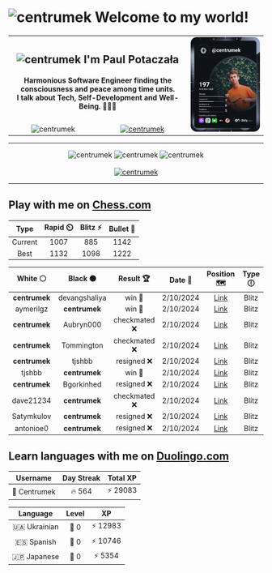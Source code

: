 <h1>
  <img
    src="https://emojis.slackmojis.com/emojis/images/1531849430/4246/blob-sunglasses.gif"
    width="30"
    alt="centrumek"
  />
  Welcome to my world!
</h1>

<table>
  <tbody>
    <tr>
      <td align="center" width="70%" colspan="2">
        <h2>
          <img
            src="https://raw.githubusercontent.com/MartinHeinz/MartinHeinz/master/wave.gif"
            width="30px"
            alt="centrumek"
          />
          I'm Paul Potaczała
        </h2>
        <h4>
          Harmonious Software Engineer finding the consciousness and peace among time units.
          <br/>
          I talk about Tech, Self-Development and Well-Being. 🌿🧘🚀
        </h4>
      </td>
      <td width="30%" rowspan="2">
        <a href="https://app.daily.dev/centrumek">
          <img
            src="./devcard.svg"
            alt="centrumek"
          />
        </a>
      </td>
    </tr>
    <tr align="center">
      <td>
        <img
          src="https://komarev.com/ghpvc/?username=centrumek&label=visitors&color=0e75b6&style=flat"
          alt="centrumek"
        >
      </td>
      <td>
        <a href="https://stackoverflow.com/users/14496012/centrumek">
          <img
            src="https://stackoverflow.com/users/flair/14496012.png?theme=dark"
            alt="centrumek"
          >
        </a>
      </td>
    </tr>
  </tbody>
</table>

---
<div align="center">
  <img 
    src="https://github-readme-stats.vercel.app/api?username=centrumek&show_icons=true&count_private=true&theme=dark&hide_border=true&hide=issues,contribs&bg_color=00000000"
    alt="centrumek"
  />
  <img
    src="https://github-readme-stats.vercel.app/api/top-langs/?username=centrumek&layout=compact&hide_border=true&theme=dark&bg_color=00000000&langs_count=6&exclude_repo=air-statistic-app"
    alt="centrumek"
  />
  <img 
    src="https://github-readme-streak-stats.herokuapp.com?user=centrumek&theme=dark&hide_border=true&background=FFFFFF00"
    alt="centrumek"
  />
  <br/>
  <br/>
  <a href="https://www.buymeacoffee.com/centrumek">
    <img
      src="https://cdn.buymeacoffee.com/buttons/v2/default-orange.png"
      height="50"
      width="210"
      alt="centrumek"
    />
  </a>
</div>

---

## Play with me on [Chess.com](https://www.chess.com/member/centrumek)

<div align="center">
<!--START_SECTION:chessStats-->
<!-- Automatically generated with https://github.com/Balastrong/chess-stats-action -->

| Type | Rapid ⏲️ | Blitz ⚡ | Bullet 🔫 |
|:---:|:---:|:---:|:---:|
| Current | 1007 | 885 | 1142 |
| Best | 1132 | 1098 | 1222 |

| White ⚪ | Black ⚫ | Result 🏆 | Date 📅 | Position 🗺️ | Type 🕕 |
|:---:|:---:|:---:|:---:|:---:|:---:|
| **centrumek** | devangshaliya | win 🥇 | 2/10/2024 | <a href="http://www.ee.unb.ca/cgi-bin/tervo/fen.pl?select=2rr2k1/5ppp/p3pn2/1b1p4/3P4/2B2N2/PP3PPP/2KR3R b - -">Link</a> | Blitz |
| aymerilgz | **centrumek** | win 🥇 | 2/10/2024 | <a href="http://www.ee.unb.ca/cgi-bin/tervo/fen.pl?select=4r3/p4k2/1p6/2p2r2/2P3p1/1P1P1bP1/P7/5RK1 w - -">Link</a> | Blitz |
| **centrumek** | Aubryn000 | checkmated ❌ | 2/10/2024 | <a href="http://www.ee.unb.ca/cgi-bin/tervo/fen.pl?select=2K3q1/4q2k/8/p7/PP6/8/8/8 w - -">Link</a> | Blitz |
| **centrumek** | Tommington | checkmated ❌ | 2/10/2024 | <a href="http://www.ee.unb.ca/cgi-bin/tervo/fen.pl?select=8/R1p3k1/3p1rpp/5p2/3Q4/1P2PbP1/2P1q3/4K3 w - -">Link</a> | Blitz |
| **centrumek** | tjshbb | resigned ❌ | 2/10/2024 | <a href="http://www.ee.unb.ca/cgi-bin/tervo/fen.pl?select=3r1rk1/p4ppp/1p2p3/2p1P3/q4P2/P3P3/PB3KPP/1R6 w - -">Link</a> | Blitz |
| tjshbb | **centrumek** | win 🥇 | 2/10/2024 | <a href="http://www.ee.unb.ca/cgi-bin/tervo/fen.pl?select=r1b1k1nr/pp1p1ppp/2p1p3/4P3/P2P4/b1P2N2/1q3PPP/1N1QKB1R w Kkq -">Link</a> | Blitz |
| **centrumek** | Bgorkinhed | resigned ❌ | 2/10/2024 | <a href="http://www.ee.unb.ca/cgi-bin/tervo/fen.pl?select=8/8/8/2K5/4r3/5q2/4k3/8 w - -">Link</a> | Blitz |
| dave21234 | **centrumek** | checkmated ❌ | 2/10/2024 | <a href="http://www.ee.unb.ca/cgi-bin/tervo/fen.pl?select=r4b2/1p1p4/8/5P2/3p3k/1P1P3R/P6K/6R1 b - -">Link</a> | Blitz |
| Satymkulov | **centrumek** | resigned ❌ | 2/10/2024 | <a href="http://www.ee.unb.ca/cgi-bin/tervo/fen.pl?select=4Q3/8/p5Pk/8/1P4K1/P7/8/8 b - -">Link</a> | Blitz |
| antonioe0 | **centrumek** | resigned ❌ | 2/10/2024 | <a href="http://www.ee.unb.ca/cgi-bin/tervo/fen.pl?select=rnbk3r/pp3Npp/3b1n2/2p5/2B1P3/2N4P/PPP2PP1/R1B1K2R b KQ -">Link</a> | Blitz |

<!--END_SECTION:chessStats-->
</div>

## Learn languages with me on [Duolingo.com](https://www.duolingo.com/profile/Centrumek)

<div align="center">
<!--START_SECTION:duolingoStats-->
<!-- Automatically generated with https://github.com/centrumek/duolingo-readme-stats-->

| Username | Day Streak | Total XP |
|:---:|:---:|:---:|
| 👤 Centrumek | 🔥 564 | ⚡ 29083 |

| Language | Level | XP |
|:---:|:---:|:---:|
| 🇺🇦 Ukrainian | 👑 0 | ⚡ 12983 |
| 🇪🇸 Spanish | 👑 0 | ⚡ 10746 |
| 🇯🇵 Japanese | 👑 0 | ⚡ 5354 |

<!--END_SECTION:duolingoStats-->
</div>
<!--
**centrumek/centrumek** is a ✨ _special_ ✨ repository because its `README.md` (this file) appears on your GitHub profile.

Here are some ideas to get you started:

- 🔭 I’m currently working on ...
- 🌱 I’m currently learning ...
- 👯 I’m looking to collaborate on ...
- 🤔 I’m looking for help with ...
- 💬 Ask me about ...
- 📫 How to reach me: ...
- 😄 Pronouns: ...
- ⚡ Fun fact: ...
-->
